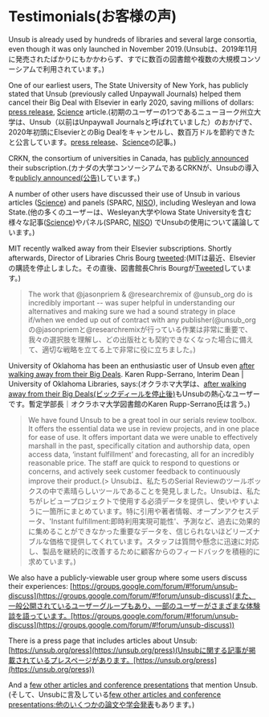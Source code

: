 # Testimonials(お客様の声)

Unsub is already used by hundreds of libraries and several large consortia, even though it was only launched in November 2019.(Unsubは、2019年11月に発売されたばかりにもかかわらず、すでに数百の図書館や複数の大規模コンソーシアムで利用されています。)

One of our earliest users, The State University of New York, has publicly stated that Unsub (previously called Unpaywall Journals) helped them cancel their Big Deal with Elsevier in early 2020, saving millions of dollars: [press release](https://library.buffalo.edu/news/2020/04/07/suny-negotiates-new-modified-agreement-with-elsevier/), [Science](https://www.sciencemag.org/news/2020/07/tool-saving-universities-millions-dollars-journal-subscriptions) article.(初期のユーザーの1つであるニューヨーク州立大学は、Unsub（以前はUnpaywall Journalsと呼ばれていました）のおかげで、2020年初頭にElsevierとのBig Dealをキャンセルし、数百万ドルを節約できたと公言しています。[press release](https://library.buffalo.edu/news/2020/04/07/suny-negotiates-new-modified-agreement-with-elsevier/)、[Science](https://www.sciencemag.org/news/2020/07/tool-saving-universities-millions-dollars-journal-subscriptions)の記事。)

CRKN, the consortium of universities in Canada, has [publicly announced](https://www.crkn-rcdr.ca/en/crkn-subscribes-unsub) their subscription.(カナダの大学コンソーシアムであるCRKNが、Unsubの導入を[publicly announced(公告)](https://www.crkn-rcdr.ca/en/crkn-subscribes-unsub)しています。)

A number of other users have discussed their use of Unsub in various articles ([Science](https://www.sciencemag.org/news/2020/07/tool-saving-universities-millions-dollars-journal-subscriptions)) and panels (SPARC, [NISO](https://www.niso.org/events/2020/07/no-more-big-deal-picking-and-choosing-titles-use)), including Wesleyan and Iowa State.(他の多くのユーザーは、Wesleyan大学やIowa State Universityを含む様々な記事([Science](https://www.sciencemag.org/news/2020/07/tool-saving-universities-millions-dollars-journal-subscriptions))やパネル(SPARC, [NISO](https://www.niso.org/events/2020/07/no-more-big-deal-picking-and-choosing-titles-use)) でUnsubの使用について議論しています。)

MIT recently walked away from their Elsevier subscriptions. Shortly afterwards, Director of Libraries Chris Bourg [tweeted](https://twitter.com/mchris4duke/status/1306951884675133445):(MITは最近、Elsevierの購読を停止しました。その直後、図書館長Chris Bourgが[Tweeted](https://twitter.com/mchris4duke/status/1306951884675133445)しています。)

> The work that @jasonpriem & @researchremix of @unsub\_org do is incredibly important -- was super helpful in understanding our alternatives and making sure we had a sound strategy in place if/when we ended up out of contract with any publisher(@unsub\_orgの@jasonpriemと@researchremixが行っている作業は非常に重要で、我々の選択肢を理解し、どの出版社とも契約できなくなった場合に備えて、適切な戦略を立てる上で非常に役に立ちました。)

University of Oklahoma has been an enthusiastic user of Unsub even [after walking away from their Big Deals](https://guides.ou.edu/serialsprojects). Karen Rupp-Serrano, Interim Dean | University of Oklahoma Libraries, says:(オクラホマ大学は、[after walking away from their Big Deals(ビックディールを停止後)](https://guides.ou.edu/serialsprojects)もUnsubの熱心なユーザーです。暫定学部長｜オクラホマ大学図書館のKaren Rupp-Serrano氏は言う。)

> We have found Unsub to be a great tool in our serials review toolbox. It offers the essential data we use in review projects, and in one place for ease of use. It offers important data we were unable to effectively marshall in the past, specifically citation and authorship data, open access data, ‘instant fulfillment’ and forecasting, all for an incredibly reasonable price. The staff are quick to respond to questions or concerns, and actively seek customer feedback to continuously improve their product.(> Unsubは、私たちのSerial Reviewのツールボックスの中で素晴らしいツールであることを発見しました。Unsubは、私たちがレビュープロジェクトで使用する必須データを提供し、使いやすいように一箇所にまとめています。特に引用や著者情報、オープンアクセスデータ、'Instant fulfillment:即時利用実現可能性'、予測など、過去に効果的に集めることができなかった重要なデータを、信じられないほどリーズナブルな価格で提供してくれています。スタッフは質問や懸念に迅速に対応し、製品を継続的に改善するために顧客からのフィードバックを積極的に求めています。)

We also have a publicly-viewable user group where some users discuss their experiences: [https://groups.google.com/forum/#!forum/unsub-discuss](https://groups.google.com/forum/#!forum/unsub-discuss)(また、一般公開されているユーザーグループもあり、一部のユーザーがさまざまな体験談を語っています。[https://groups.google.com/forum/#!forum/unsub-discuss](https://groups.google.com/forum/#!forum/unsub-discuss))

There is a press page that includes articles about Unsub: [https://unsub.org/press](https://unsub.org/press)(Unsubに関する記事が掲載されているプレスページがあります。[https://unsub.org/press](https://unsub.org/press))

And a [few other articles and conference presentations](http://help.unsub.org/en/articles/4429079-articles-and-webinars-about-unsub) that mention Unsub.(そして、Unsubに言及している[few other articles and conference presentations:他のいくつかの論文や学会発表](http://help.unsub.org/en/articles/4429079-articles-and-webinars-about-unsub)もあります。)
